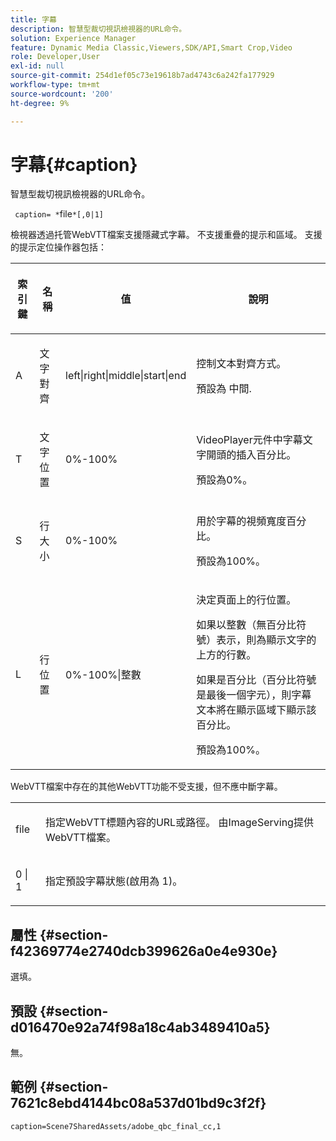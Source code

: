 ```yaml
---
title: 字幕
description: 智慧型裁切視訊檢視器的URL命令。
solution: Experience Manager
feature: Dynamic Media Classic,Viewers,SDK/API,Smart Crop,Video
role: Developer,User
exl-id: null
source-git-commit: 254d1ef05c73e19618b7ad4743c6a242fa177929
workflow-type: tm+mt
source-wordcount: '200'
ht-degree: 9%

---
```


# 字幕{#caption}

智慧型裁切視訊檢視器的URL命令。

` caption= *`file`*[,0|1]`

檢視器透過托管WebVTT檔案支援隱藏式字幕。 不支援重疊的提示和區域。 支援的提示定位操作器包括：

<table id="table_62D89A06EC9E4E7983D1F26A2C85A621"> 
 <thead> 
  <tr> 
   <th colname="col1" class="entry"> <p>索引鍵 </p> </th> 
   <th colname="col2" class="entry"> <p>名稱 </p> </th> 
   <th colname="col3" class="entry"> <p>值 </p> </th> 
   <th colname="col4" class="entry"> <p>說明 </p> </th> 
  </tr>
 </thead>
 <tbody> 
  <tr> 
   <td colname="col1"> <p> A </p> </td> 
   <td colname="col2"> <p>文字對齊 </p> </td> 
   <td colname="col3"> <p><span class="codeph"> left|right|middle|start|end</span> </p> </td> 
   <td colname="col4"> <p> 控制文本對齊方式。 </p> <p>預設為 <span class="codeph"> 中間</span>. </p> </td> 
  </tr> 
  <tr> 
   <td colname="col1"> <p>T </p> </td> 
   <td colname="col2"> <p>文字位置 </p> </td> 
   <td colname="col3"> <p> 0%-100% </p> </td> 
   <td colname="col4"> <p> VideoPlayer元件中字幕文字開頭的插入百分比。 </p> <p>預設為0%。 </p> </td> 
  </tr> 
  <tr> 
   <td colname="col1"> <p>S </p> </td> 
   <td colname="col2"> <p>行大小 </p> </td> 
   <td colname="col3"> <p> 0%-100% </p> </td> 
   <td colname="col4"> <p> 用於字幕的視頻寬度百分比。 </p> <p>預設為100%。 </p> </td> 
  </tr> 
  <tr> 
   <td colname="col1"> <p>L </p> </td> 
   <td colname="col2"> <p>行位置 </p> </td> 
   <td colname="col3"> <p> 0%-100%|整數 </p> </td> 
   <td colname="col4"> <p> 決定頁面上的行位置。 </p> <p>如果以整數（無百分比符號）表示，則為顯示文字的上方的行數。 </p> <p>如果是百分比（百分比符號是最後一個字元），則字幕文本將在顯示區域下顯示該百分比。 </p> <p>預設為100%。 </p> </td> 
  </tr> 
 </tbody> 
</table>

WebVTT檔案中存在的其他WebVTT功能不受支援，但不應中斷字幕。

<table id="table_A5BB1C08DA4B425DBD0356C7D3693E75"> 
 <tbody> 
  <tr> 
   <td colname="col1"> <p><span class="codeph"><span class="varname"> file</span></span> </p> </td> 
   <td colname="col2"> <p> 指定WebVTT標題內容的URL或路徑。 由ImageServing提供WebVTT檔案。 </p> </td> 
  </tr> 
  <tr> 
   <td colname="col1"> <p><span class="codeph"> 0 | 1</span> </p> </td> 
   <td colname="col2"> <p> 指定預設字幕狀態(啟用為 <span class="codeph"> 1</span>)。 </p> </td> 
  </tr> 
 </tbody> 
</table>

## 屬性 {#section-f42369774e2740dcb399626a0e4e930e}

選填。

## 預設 {#section-d016470e92a74f98a18c4ab3489410a5}

無。

## 範例 {#section-7621c8ebd4144bc08a537d01bd9c3f2f}

```
caption=Scene7SharedAssets/adobe_qbc_final_cc,1
```

